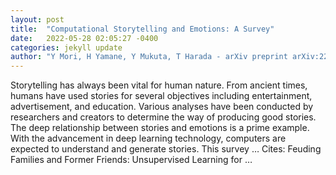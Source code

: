 ```yaml
---
layout: post
title:  "Computational Storytelling and Emotions: A Survey"
date:   2022-05-28 02:05:27 -0400
categories: jekyll update
author: "Y Mori, H Yamane, Y Mukuta, T Harada - arXiv preprint arXiv:2205.10967, 2022"
---
```

Storytelling has always been vital for human nature. From ancient times, humans have used stories for several objectives including entertainment, advertisement, and education. Various analyses have been conducted by researchers and creators to determine the way of producing good stories. The deep relationship between stories and emotions is a prime example. With the advancement in deep learning technology, computers are expected to understand and generate stories. This survey … Cites: ‪Feuding Families and Former Friends: Unsupervised Learning for …‬